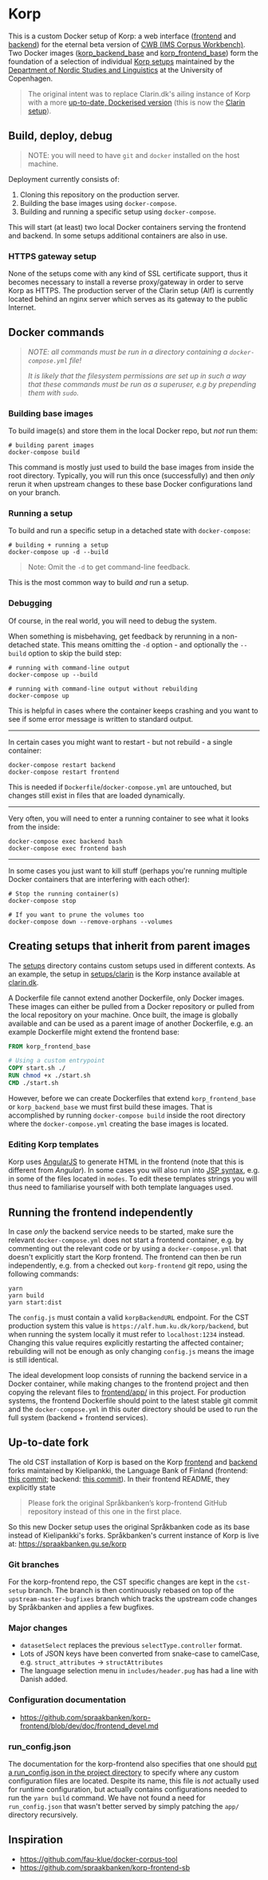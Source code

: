 Korp
====
This is a custom Docker setup of Korp: a web interface ([frontend](https://github.com/spraakbanken/korp-frontend) and [backend](https://github.com/spraakbanken/korp-backend)) for the eternal beta version of [CWB (IMS Corpus Workbench)](http://cwb.sourceforge.net/beta.php). Two Docker images ([korp_backend_base](/backend) and [korp_frontend_base](/frontend)) form the foundation of a selection of individual [Korp setups](/setups) maintained by the [Department of Nordic Studies and Linguistics](https://nors.ku.dk/english/) at the University of Copenhagen.

> The original intent was to replace Clarin.dk's ailing instance of Korp with a more [up-to-date, Dockerised version](https://alf.hum.ku.dk/korp) (this is now the [Clarin setup](/setups/clarin)).

Build, deploy, debug
--------------------
> NOTE: you will need to have `git` and `docker` installed on the host machine.

Deployment currently consists of:

1. Cloning this repository on the production server.
2. Building the base images using `docker-compose`.
3. Building and running a specific setup using `docker-compose`.

This will start (at least) two local Docker containers serving the frontend and backend. In some setups additional containers are also in use.

### HTTPS gateway setup
None of the setups come with any kind of SSL certificate support, thus it becomes necessary to install a reverse proxy/gateway in order to serve Korp as HTTPS. The production server of the Clarin setup (Alf) is currently located behind an nginx server which serves as its gateway to the public Internet.

Docker commands
---------------
> _NOTE: all commands must be run in a directory containing a `docker-compose.yml` file!_
> 
> _It is likely that the filesystem permissions are set up in such a way that these commands must be run as a superuser, e.g by prepending them with `sudo`._

### Building base images
To build image(s) and store them in the local Docker repo, but _not_ run them:

```shell
# building parent images
docker-compose build
```

This command is mostly just used to build the base images from inside the root directory. Typically, you will run this once (successfully) and then *only* rerun it when upstream changes to these base Docker configurations land on your branch.

### Running a setup
To build and run a specific setup in a detached state with `docker-compose`:

```shell
# building + running a setup
docker-compose up -d --build
```
> Note: Omit the `-d` to get command-line feedback.

This is the most common way to build _and_ run a setup.

### Debugging
Of course, in the real world, you will need to debug the system.

When something is misbehaving, get feedback by rerunning in a non-detached state. This means omitting the `-d` option - and optionally the `--build` option to skip the build step:

```shell
# running with command-line output
docker-compose up --build

# running with command-line output without rebuilding
docker-compose up
```

This is helpful in cases where the container keeps crashing and you want to see if some error message is written to standard output.

---

In certain cases you might want to restart - but not rebuild - a single container:

```shell
docker-compose restart backend
docker-compose restart frontend
```

This is needed if `Dockerfile`/`docker-compose.yml` are untouched, but changes still exist in files that are loaded dynamically.

---

Very often, you will need to enter a running container to see what it looks from the inside:

```shell
docker-compose exec backend bash
docker-compose exec frontend bash
```
___

In some cases you just want to kill stuff (perhaps you're running multiple Docker containers that are interfering with each other):

```shell
# Stop the running container(s)
docker-compose stop

# If you want to prune the volumes too
docker-compose down --remove-orphans --volumes
```

Creating setups that inherit from parent images
-----------------------------------------------
The [setups](/setups) directory contains custom setups used in different contexts. As an example,
the setup in [setups/clarin](/setups/clarin) is the Korp instance available at [clarin.dk](https://alf.hum.ku.dk/korp). 

A Dockerfile file cannot extend another Dockerfile, only Docker images. These images can either be pulled from a Docker repository or pulled from the local repository on your machine. Once built, the image is globally available and can be used as a parent image of another Dockerfile, e.g. an example Dockerfile might extend the frontend base:

```Dockerfile
FROM korp_frontend_base

# Using a custom entrypoint
COPY start.sh ./
RUN chmod +x ./start.sh
CMD ./start.sh
```

However, before we can create Dockerfiles that extend `korp_frontend_base` or `korp_backend_base` we must first build these images. That is accomplished by running `docker-compose build` inside the root directory where the `docker-compose.yml` creating the base images is located.

### Editing Korp templates
Korp uses [AngularJS](https://angularjs.org/) to generate HTML in the frontend (note that this is different from _Angular_). In some cases you will also run into [JSP syntax](https://www.tutorialspoint.com/jsp/jsp_syntax.htm), e.g. in some of the files located in `modes`. To edit these templates strings you will thus need to familiarise yourself with both template languages used.

Running the frontend independently
----------------------------------
In case _only_ the backend service needs to be started, make sure the relevant `docker-compose.yml` does not start a frontend container, e.g. by commenting out the relevant code or by using a `docker-compose.yml` that doesn't explicitly start the Korp frontend. The frontend can then be run independently, e.g. from a checked out `korp-frontend` git repo, using the following commands:

```shell
yarn
yarn build
yarn start:dist
```

The `config.js` must contain a valid `korpBackendURL` endpoint. For the CST production system this value is `https://alf.hum.ku.dk/korp/backend`, but when running the system locally it must refer to `localhost:1234` instead. Changing this value requires explicitly restarting the affected container; rebuilding will not be enough as only changing `config.js` means the image is still identical.

The ideal development loop consists of running the backend service in a Docker container, while making changes to the frontend project and then copying the relevant files to [frontend/app/](/frontend/app) in this project. For production systems, the frontend Dockerfile should point to the latest stable git commit and the `docker-compose.yml` in this outer directory should be used to run the full system (backend + frontend services).

Up-to-date fork
---------------
The old CST installation of Korp is based on the Korp [frontend](https://github.com/CSCfi/Kielipankki-korp-frontend) and [backend](https://github.com/CSCfi/Kielipankki-korp-backend) forks maintained by Kielipankki, the Language Bank of Finland (frontend: [this commit](https://github.com/CSCfi/Kielipankki-korp-frontend/commit/c405880462eae55000fd56c5d039050e132b87f7); backend: [this commit](https://github.com/CSCfi/Kielipankki-korp-backend/commit/c1d6a83f2511e7bbd9dddfa5c0089a13dc687001)). In their frontend README, they explicitly state

> Please fork the original Språkbanken’s korp-frontend GitHub repository instead of this one in the first place.

So this new Docker setup uses the original Språkbanken code as its base instead of Kielipankki's forks. Språkbanken's current instance of Korp is live at: https://spraakbanken.gu.se/korp

### Git branches
For the korp-frontend repo, the CST specific changes are kept in the `cst-setup` branch. The branch is then continuously rebased on top of the `upstream-master-bugfixes` branch which tracks the upstream code changes by Språkbanken and applies a few bugfixes.

### Major changes
* `datasetSelect` replaces the previous `selectType.controller` format.
* Lots of JSON keys have been converted from snake-case to camelCase, e.g. `struct_attributes` -> `structAttributes`
* The language selection menu in `includes/header.pug` has had a line with Danish added.

### Configuration documentation
* https://github.com/spraakbanken/korp-frontend/blob/dev/doc/frontend_devel.md

### run_config.json
The documentation for the korp-frontend also specifies that one should [put a run_config.json in the project directory](https://github.com/spraakbanken/korp-frontend/blob/dev/doc/frontend_devel.md#configuration) to specify where any custom configuration files are located. Despite its name, this file is _not_ actually used for runtime configuration, but actually contains configurations needed to run the `yarn build` command. We have not found a need for `run_config.json` that wasn't better served by simply patching the `app/` directory recursively. 

Inspiration
-----------
* https://github.com/fau-klue/docker-corpus-tool
* https://github.com/spraakbanken/korp-frontend-sb
